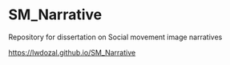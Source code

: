 # SM_Narrative
Repository for dissertation on Social movement image narratives

https://lwdozal.github.io/SM_Narrative
